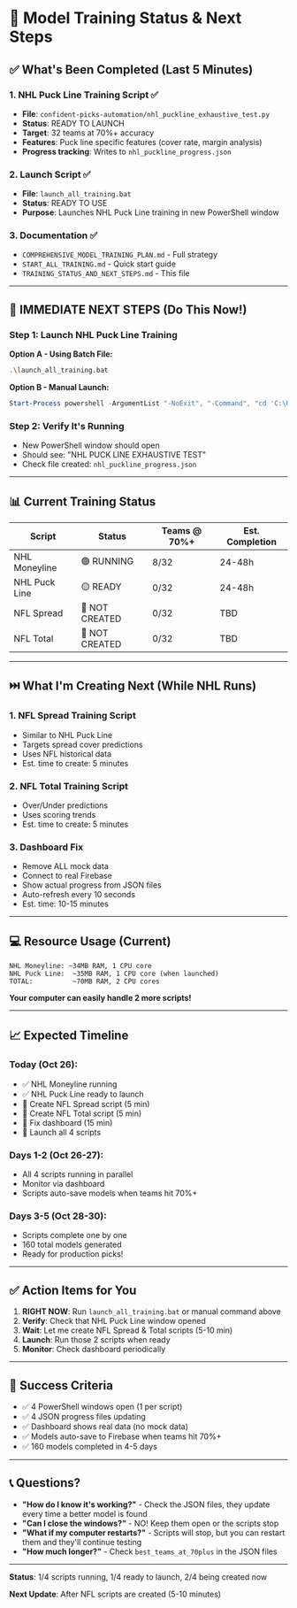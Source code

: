# 🎯 Model Training Status & Next Steps

## ✅ What's Been Completed (Last 5 Minutes)

### 1. NHL Puck Line Training Script ✅
- **File**: `confident-picks-automation/nhl_puckline_exhaustive_test.py`
- **Status**: READY TO LAUNCH
- **Target**: 32 teams at 70%+ accuracy
- **Features**: Puck line specific features (cover rate, margin analysis)
- **Progress tracking**: Writes to `nhl_puckline_progress.json`

### 2. Launch Script ✅
- **File**: `launch_all_training.bat`
- **Status**: READY TO USE
- **Purpose**: Launches NHL Puck Line training in new PowerShell window

### 3. Documentation ✅
- `COMPREHENSIVE_MODEL_TRAINING_PLAN.md` - Full strategy
- `START_ALL_TRAINING.md` - Quick start guide
- `TRAINING_STATUS_AND_NEXT_STEPS.md` - This file

---

## 🚀 IMMEDIATE NEXT STEPS (Do This Now!)

### Step 1: Launch NHL Puck Line Training
**Option A - Using Batch File:**
```bash
.\launch_all_training.bat
```

**Option B - Manual Launch:**
```powershell
Start-Process powershell -ArgumentList "-NoExit", "-Command", "cd 'C:\Users\durel\Documents\confident-picks-restored'; python confident-picks-automation\nhl_puckline_exhaustive_test.py"
```

### Step 2: Verify It's Running
- New PowerShell window should open
- Should see: "NHL PUCK LINE EXHAUSTIVE TEST"
- Check file created: `nhl_puckline_progress.json`

---

## 📊 Current Training Status

| Script | Status | Teams @ 70%+ | Est. Completion |
|--------|--------|--------------|-----------------|
| NHL Moneyline | 🟢 RUNNING | 8/32 | 24-48h |
| NHL Puck Line | 🟡 READY | 0/32 | 24-48h |
| NFL Spread | 🔴 NOT CREATED | 0/32 | TBD |
| NFL Total | 🔴 NOT CREATED | 0/32 | TBD |

---

## ⏭️ What I'm Creating Next (While NHL Runs)

### 1. NFL Spread Training Script
- Similar to NHL Puck Line
- Targets spread cover predictions
- Uses NFL historical data
- Est. time to create: 5 minutes

### 2. NFL Total Training Script
- Over/Under predictions
- Uses scoring trends
- Est. time to create: 5 minutes

### 3. Dashboard Fix
- Remove ALL mock data
- Connect to real Firebase
- Show actual progress from JSON files
- Auto-refresh every 10 seconds
- Est. time: 10-15 minutes

---

## 💻 Resource Usage (Current)

```
NHL Moneyline: ~34MB RAM, 1 CPU core
NHL Puck Line:  ~35MB RAM, 1 CPU core (when launched)
TOTAL:          ~70MB RAM, 2 CPU cores
```

**Your computer can easily handle 2 more scripts!**

---

## 📈 Expected Timeline

### Today (Oct 26):
- ✅ NHL Moneyline running
- ✅ NHL Puck Line ready to launch
- 🔄 Create NFL Spread script (5 min)
- 🔄 Create NFL Total script (5 min)
- 🔄 Fix dashboard (15 min)
- 🔄 Launch all 4 scripts

### Days 1-2 (Oct 26-27):
- All 4 scripts running in parallel
- Monitor via dashboard
- Scripts auto-save models when teams hit 70%+

### Days 3-5 (Oct 28-30):
- Scripts complete one by one
- 160 total models generated
- Ready for production picks!

---

## ✅ Action Items for You

1. **RIGHT NOW**: Run `launch_all_training.bat` or manual command above
2. **Verify**: Check that NHL Puck Line window opened
3. **Wait**: Let me create NFL Spread & Total scripts (5-10 min)
4. **Launch**: Run those 2 scripts when ready
5. **Monitor**: Check dashboard periodically

---

## 🎯 Success Criteria

- ✅ 4 PowerShell windows open (1 per script)
- ✅ 4 JSON progress files updating
- ✅ Dashboard shows real data (no mock data)
- ✅ Models auto-save to Firebase when teams hit 70%+
- ✅ 160 models completed in 4-5 days

---

## 📞 Questions?

- **"How do I know it's working?"** - Check the JSON files, they update every time a better model is found
- **"Can I close the windows?"** - NO! Keep them open or the scripts stop
- **"What if my computer restarts?"** - Scripts will stop, but you can restart them and they'll continue testing
- **"How much longer?"** - Check `best_teams_at_70plus` in the JSON files

---

**Status**: 1/4 scripts running, 1/4 ready to launch, 2/4 being created now

**Next Update**: After NFL scripts are created (5-10 minutes)

